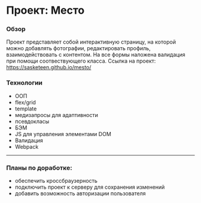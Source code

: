 # Проект: Место

### Обзор

Проект представляет собой интерактивную страницу, на которой можно добавлять фотографии, редактировать профиль, взаимодействовать с контентом. На все формы наложена валидация при помощи соотвествующего класса. Ссылка на проект: https://sasketeen.github.io/mesto/

### Технологии
* ООП
* flex/grid
* template
* медизапросы для адаптивности
* псевдокласы
* БЭМ
* JS для управления элементами DOM
* Валидация
* Webpack

------
### Планы по доработке:
* обеспечить кроссбраузерность
* подключить проект к серверу для сохранения изменений
* добавить возможность авторизации пользователя

